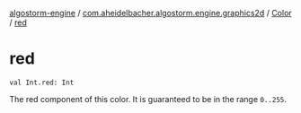 [algostorm-engine](../../index.md) / [com.aheidelbacher.algostorm.engine.graphics2d](../index.md) / [Color](index.md) / [red](.)

# red

`val Int.red: Int`

The red component of this color. It is guaranteed to be in the range
`0..255`.

